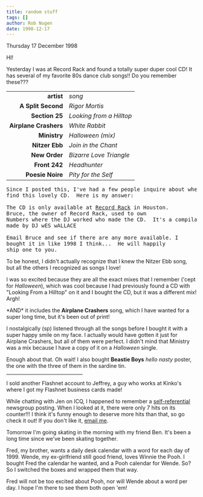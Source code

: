 ```yaml
---
title: random stuff
tags: []
author: Rob Nugen
date: 1998-12-17
---
```


<title>Not quite a State of My Life Address</title>

<p class=date>Thursday 17 December 1998</p>

<p>HI!

<p>Yesterday I was at Record Rack and found a totally super duper cool CD!  It has several of my favorite 80s dance club songs!! Do you remember these???

<p><table>
<tr><td align="right"><b>artist</b></td><td><em>song</em></td></tr>
<tr><td align="right"><b>A Split Second</b></td><td><em>Rigor Mortis</em></td></tr>
<tr><td align="right"><b>Section 25</b></td><td><em>Looking from a Hilltop</em></td></tr>
<tr><td align="right"><b>Airplane Crashers</b></td><td><em>White Rabbit</em></td></tr>
<tr><td align="right"><b>Ministry</b></td><td><em>Halloween (mix)</em></td></tr>
<tr><td align="right"><b>Nitzer Ebb</b></td><td><em>Join in the Chant</em></td></tr>
<tr><td align="right"><b>New Order</b></td><td><em>Bizarre Love Triangle</em></td></tr>
<tr><td align="right"><b>Front 242</b></td><td><em>Headhunter</em></td></tr>
<tr><td align="right"><b>Poesie Noire</b></td><td><em>Pity for the Self</em></td></tr>
</table>

<pre>
Since I posted this, I've had a few people inquire about where to 
find this lovely CD.  Here is my answer:

The CD is only available at <a href="https://www.recordrack.com">Record Rack</a> in Houston.  
Bruce, the owner of Record Rack, used to own
Numbers where the DJ worked who made the CD.  It's a compilation CD
made by DJ wES wALLACE

Email Bruce and see if there are any more available. I
bought it in like 1998 I think...  He will happily
ship one to you.
</pre>

<p>To be honest, I didn't actually recognize that I knew the Nitzer Ebb song, but all the others I recognized as songs I love!

<p>I was so excited because they are all the exact mixes that I remember ('cept for <em>Halloween</em>), which was cool because I had previously found a CD with "Looking From a Hilltop" on it and I bought the CD, but it was a different mix! Argh!

<p>*AND* it includes the <b>Airplane Crashers</b> song, which I have wanted for a super long time, but it's been out of print!

<p>I nostalgically (sp) listened through all the songs before I bought it with a super happy smile on my face.  I actually would have gotten it just for Airplane Crashers, but all of them were perfect.  I didn't mind that Ministry was a mix because I have a copy of it on a <em>Halloween</em> single.


<p>Enough about that.  Oh wait! I also bought <b>Beastie Boys</b> <em>hello nasty</em> poster, the one with the three of them in the sardine tin.

<p><hr width="40%">

<p>I sold another Flashnet account to Jeffrey, a guy who works at Kinko's where I got my Flashnet business cards made!

<p>While chatting with Jen on ICQ, I happened to remember a <a
href="/writing/old/funny_classics/margins.html">self-referential</a>
newsgroup posting. When I looked at it, there were only 7 hits on its
counter!!!  I think it's funny enough to deserve more hits than that,
so go check it out!  If you don't like it, <a
href="mailto:rob@robnugen.com">email me</a>.

<p>Tomorrow I'm going skating in the morning with my friend Ben. It's been a long time since we've been skating together.

<p>Fred, my brother, wants a daily desk calendar with a word for each day of 1999.  Wende, my ex-girlfriend still good friend, loves Winnie the Pooh.  I bought Fred the calendar he wanted, and a Pooh calendar for Wende.  So?  So I switched the boxes and wrapped them that way.

<p>Fred will not be too excited about Pooh, nor will Wende about a word per day.  I hope I'm there to see them both open 'em!
</p>
